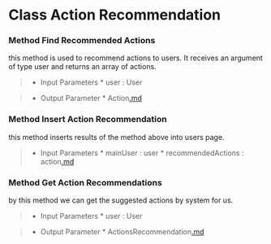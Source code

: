 # Class Action Recommendation #

### Method Find Recommended Actions ###

this method is used to recommend actions to users. It receives an argument of type user and returns an array of actions.

> - Input Parameters
    * user : User

> - Output Parameter
    * Action[.md](.md)

### Method Insert Action Recommendation ###

this method inserts results of the method above into users page.

> - Input Parameters
    * mainUser : user
    * recommendedActions : action[.md](.md)


### Method Get Action Recommendations ###

by this method we can get the suggested actions by system for us.

> - Input Parameters
    * user : User

> - Output Parameter
    * ActionsRecommendation[.md](.md)